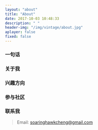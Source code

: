 ```yaml
---
layout: "about"
title: "About"
date: 2017-10-03 10:48:33
description: " "
header-img: "/img/vintage/about.jpg"
aplayer: false
fixed: false
---
```


### 一句话

>

### 关于我

>
>
>

### 兴趣方向

> 

### 参与社区

> 

### 联系我

>Email: soaringhawkcheng@gmail.com


